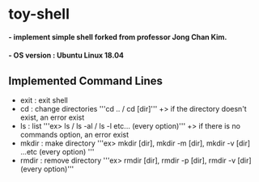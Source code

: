 # toy-shell

#### - implement simple shell forked from professor Jong Chan Kim.
#### - OS version : Ubuntu Linux 18.04 


## Implemented Command Lines

- exit : exit shell
- cd : change directories
	'''cd .. / cd [dir]'''
	+> if the directory doesn't exist, an error exist
- ls : list
	'''ex> ls / ls -al / ls -l   etc... (every option)'''
	+> if there is no commands option, an error exist
- mkdir : make directory
	'''ex> mkdir [dir], mkdir -m [dir], mkdir -v [dir] ...etc (every option) '''
- rmdir : remove directory
	'''ex> rmdir [dir], rmdir -p [dir], rmdir -v [dir] (every option)'''

